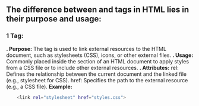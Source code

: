 
## The difference between **<link>** and **<a>** tags in HTML lies in their purpose and usage:

### 1 <link> Tag:
**. Purpose:**  The <link> tag is used to link external resources to the HTML document, such as stylesheets (CSS), icons, or other external files.
**. Usage:** Commonly placed inside the <head> section of an HTML document to apply styles from a CSS file or to include other external resources.
**. Attributes:**
    rel: Defines the relationship between the current document and the linked file (e.g., stylesheet for CSS).
    href: Specifies the path to the external resource (e.g., a CSS file).
**Example:**
```bash
    <link rel="stylesheet" href="styles.css">
```